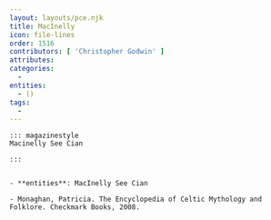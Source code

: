 ```yaml
---
layout: layouts/pce.njk
title: MacInelly
icon: file-lines
order: 1516
contributors: [ 'Christopher Godwin' ]
attributes:
categories:
  - 
entities:
  - ()
tags:
  - 
---
```

``` tab [group1:Info]
::: magazinestyle
Macinelly See Cian

:::
```
``` tab [group1:Attributes]
```
``` tab [group1:Entities]
- **entities**: MacInelly See Cian
```
``` tab [group1:Sources]
- Monaghan, Patricia. The Encyclopedia of Celtic Mythology and Folklore. Checkmark Books, 2008.
```
